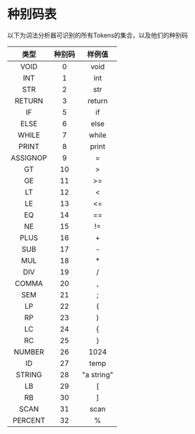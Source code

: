 # 种别码表

以下为词法分析器可识别的所有Tokens的集合，以及他们的种别码

|   类型   | 种别码 |   样例值   |
| :------: | :----: | :--------: |
|   VOID   |   0    |    void    |
|   INT    |   1    |    int     |
|   STR    |   2    |    str     |
|  RETURN  |   3    |   return   |
|    IF    |   5    |     if     |
|   ELSE   |   6    |    else    |
|  WHILE   |   7    |   while    |
|  PRINT   |   8    |   print    |
| ASSIGNOP |   9    |     =      |
|    GT    |   10   |     >      |
|    GE    |   11   |     >=     |
|    LT    |   12   |     <      |
|    LE    |   13   |     <=     |
|    EQ    |   14   |     ==     |
|    NE    |   15   |     !=     |
|   PLUS   |   16   |     +      |
|   SUB    |   17   |     -      |
|   MUL    |   18   |     *      |
|   DIV    |   19   |     /      |
|  COMMA   |   20   |     ,      |
|   SEM    |   21   |     ;      |
|    LP    |   22   |     (      |
|    RP    |   23   |     )      |
|    LC    |   24   |     {      |
|    RC    |   25   |     }      |
|  NUMBER  |   26   |    1024    |
|    ID    |   27   |    temp    |
|  STRING  |   28   | "a string" |
|    LB    |   29   |     [      |
|    RB    |   30   |     ]      |
|   SCAN   |   31   |    scan    |
| PERCENT  |   32   |     %      |